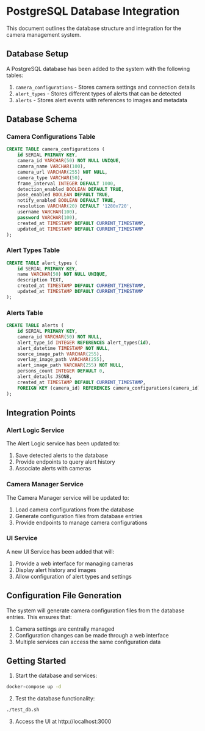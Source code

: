 # PostgreSQL Database Integration

This document outlines the database structure and integration for the camera management system.

## Database Setup

A PostgreSQL database has been added to the system with the following tables:

1. `camera_configurations` - Stores camera settings and connection details
2. `alert_types` - Stores different types of alerts that can be detected
3. `alerts` - Stores alert events with references to images and metadata

## Database Schema

### Camera Configurations Table

```sql
CREATE TABLE camera_configurations (
    id SERIAL PRIMARY KEY,
    camera_id VARCHAR(50) NOT NULL UNIQUE,
    camera_name VARCHAR(100),
    camera_url VARCHAR(255) NOT NULL,
    camera_type VARCHAR(50),
    frame_interval INTEGER DEFAULT 1000,
    detection_enabled BOOLEAN DEFAULT TRUE,
    pose_enabled BOOLEAN DEFAULT TRUE,
    notify_enabled BOOLEAN DEFAULT TRUE,
    resolution VARCHAR(20) DEFAULT '1280x720',
    username VARCHAR(100),
    password VARCHAR(100),
    created_at TIMESTAMP DEFAULT CURRENT_TIMESTAMP,
    updated_at TIMESTAMP DEFAULT CURRENT_TIMESTAMP
);
```

### Alert Types Table

```sql
CREATE TABLE alert_types (
    id SERIAL PRIMARY KEY,
    name VARCHAR(50) NOT NULL UNIQUE,
    description TEXT,
    created_at TIMESTAMP DEFAULT CURRENT_TIMESTAMP,
    updated_at TIMESTAMP DEFAULT CURRENT_TIMESTAMP
);
```

### Alerts Table

```sql
CREATE TABLE alerts (
    id SERIAL PRIMARY KEY,
    camera_id VARCHAR(50) NOT NULL,
    alert_type_id INTEGER REFERENCES alert_types(id),
    alert_datetime TIMESTAMP NOT NULL,
    source_image_path VARCHAR(255),
    overlay_image_path VARCHAR(255),
    alert_image_path VARCHAR(255) NOT NULL,
    persons_count INTEGER DEFAULT 0,
    alert_details JSONB,
    created_at TIMESTAMP DEFAULT CURRENT_TIMESTAMP,
    FOREIGN KEY (camera_id) REFERENCES camera_configurations(camera_id)
);
```

## Integration Points

### Alert Logic Service

The Alert Logic service has been updated to:

1. Save detected alerts to the database
2. Provide endpoints to query alert history
3. Associate alerts with cameras

### Camera Manager Service

The Camera Manager service will be updated to:

1. Load camera configurations from the database
2. Generate configuration files from database entries
3. Provide endpoints to manage camera configurations

### UI Service

A new UI Service has been added that will:

1. Provide a web interface for managing cameras
2. Display alert history and images
3. Allow configuration of alert types and settings

## Configuration File Generation

The system will generate camera configuration files from the database entries. This ensures that:

1. Camera settings are centrally managed
2. Configuration changes can be made through a web interface
3. Multiple services can access the same configuration data

## Getting Started

1. Start the database and services:

```bash
docker-compose up -d
```

2. Test the database functionality:

```bash
./test_db.sh
```

3. Access the UI at http://localhost:3000
